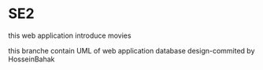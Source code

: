 # SE2
this web application introduce movies 

this branche contain UML of web application database design-commited by HosseinBahak

